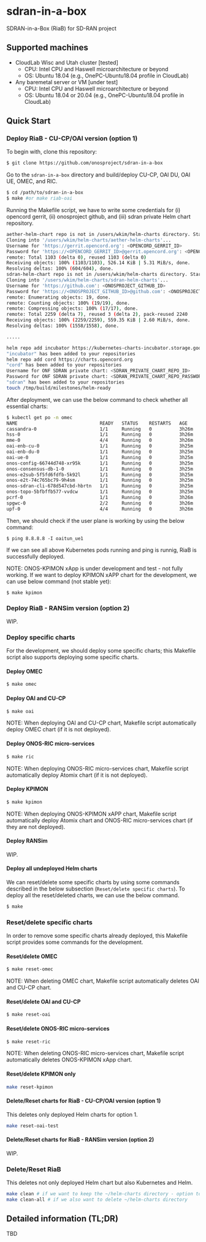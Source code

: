 # sdran-in-a-box
SDRAN-in-a-Box (RiaB) for SD-RAN project

## Supported machines
* CloudLab Wisc and Utah cluster [tested]
  * CPU: Intel CPU and Haswell microarchitecture or beyond
  * OS: Ubuntu 18.04 (e.g., OnePC-Ubuntu18.04 profile in CloudLab)
* Any baremetal server or VM [under test]
  * CPU: Intel CPU and Haswell microarchitecture or beyond
  * OS: Ubuntu 18.04 or 20.04 (e.g., OnePC-Ubuntu18.04 profile in CloudLab)

## Quick Start
### Deploy RiaB - CU-CP/OAI version (option 1)
To begin with, clone this repository:
```bash
$ git clone https://github.com/onosproject/sdran-in-a-box
```

Go to the `sdran-in-a-box` directory and build/deploy CU-CP, OAI DU, OAI UE, OMEC, and RIC.
```bash
$ cd /path/to/sdran-in-a-box
$ make #or make riab-oai
```

Running the Makefile script, we have to write some credentials for (i) opencord gerrit, (ii) onosproject github, and (iii) sdran private Helm chart repository.
```bash
aether-helm-chart repo is not in /users/wkim/helm-charts directory. Start to clone - it requires HTTPS key
Cloning into '/users/wkim/helm-charts/aether-helm-charts'...
Username for 'https://gerrit.opencord.org': <OPENCORD_GERRIT_ID>
Password for 'https://<OPENCORD_GERRIT_ID>@gerrit.opencord.org': <OPENCORD_GERRIT_HTTPS_PASSWORD>
remote: Total 1103 (delta 0), reused 1103 (delta 0)
Receiving objects: 100% (1103/1103), 526.14 KiB | 5.31 MiB/s, done.
Resolving deltas: 100% (604/604), done.
sdran-helm-chart repo is not in /users/wkim/helm-charts directory. Start to clone - it requires Github credential
Cloning into '/users/wkim/helm-charts/sdran-helm-charts'...
Username for 'https://github.com': <ONOSPROJECT_GITHUB_ID>
Password for 'https://<ONOSPROJECT_GITHUB_ID>@github.com': <ONOSPROJECT_GITHUB_PASSWORD>
remote: Enumerating objects: 19, done.
remote: Counting objects: 100% (19/19), done.
remote: Compressing objects: 100% (17/17), done.
remote: Total 2259 (delta 7), reused 3 (delta 2), pack-reused 2240
Receiving objects: 100% (2259/2259), 559.35 KiB | 2.60 MiB/s, done.
Resolving deltas: 100% (1558/1558), done.

.....

helm repo add incubator https://kubernetes-charts-incubator.storage.googleapis.com/
"incubator" has been added to your repositories
helm repo add cord https://charts.opencord.org
"cord" has been added to your repositories
Username for ONF SDRAN private chart: <SDRAN_PRIVATE_CHART_REPO_ID>
Password for ONF SDRAN private chart: <SDRAN_PRIVATE_CHART_REPO_PASSWORD>
"sdran" has been added to your repositories
touch /tmp/build/milestones/helm-ready
```

After deployment, we can use the below command to check whether all essential charts:
```bash
$ kubectl get po -n omec
NAME                              READY   STATUS    RESTARTS   AGE
cassandra-0                       1/1     Running   0          3h26m
hss-0                             1/1     Running   0          3h26m
mme-0                             4/4     Running   0          3h26m
oai-enb-cu-0                      1/1     Running   0          3h25m
oai-enb-du-0                      1/1     Running   0          3h25m
oai-ue-0                          1/1     Running   0          3h25m
onos-config-66744d748-xr95k       1/1     Running   0          3h25m
onos-consensus-db-1-0             1/1     Running   0          3h25m
onos-e2sub-5f5fd6fdfb-5k92l       1/1     Running   0          3h25m
onos-e2t-74c765bc79-9h4sm         1/1     Running   0          3h25m
onos-sdran-cli-678d547cbd-hbrtn   1/1     Running   0          3h25m
onos-topo-5bfbffb577-vvdcw        1/1     Running   0          3h25m
pcrf-0                            1/1     Running   0          3h26m
spgwc-0                           2/2     Running   0          3h26m
upf-0                             4/4     Running   0          3h26m
```

Then, we should check if the user plane is working by using the below command:
```
$ ping 8.8.8.8 -I oaitun_ue1
```

If we can see all above Kubernetes pods running and ping is runnig, RiaB is successfully deployed.

NOTE: ONOS-KPIMON xApp is under development and test - not fully working. If we want to deploy KPIMON xAPP chart for the development, we can use below command (not stable yet):
```
$ make kpimon
```

### Deploy RiaB - RANSim version (option 2)
WIP.

### Deploy specific charts
For the development, we should deploy some specific charts; this Makefile script also supports deploying some specific charts.

#### Deploy OMEC
```bash
$ make omec
```

#### Deploy OAI and CU-CP
```bash
$ make oai
```
NOTE: When deploying OAI and CU-CP chart, Makefile script automatically deploy OMEC chart (if it is not deployed).

#### Deploy ONOS-RIC micro-services
```bash
$ make ric
```
NOTE: When deploying ONOS-RIC micro-services chart, Makefile script automatically deploy Atomix chart (if it is not deployed).

#### Deploy KPIMON
```bash
$ make kpimon
```
NOTE: When deploying ONOS-KPIMON xAPP chart, Makefile script automatically deploy Atomix chart and ONOS-RIC micro-services chart (if they are not deployed).

#### Deploy RANSim
WIP.

#### Deploy all undeployed Helm charts
We can reset/delete some specific charts by using some commands described in the below subsection (`Reset/delete specific charts`). To deploy all the reset/deleted charts, we can use the below command.
```bash
$ make
```

### Reset/delete specific charts
In order to remove some specific charts already deployed, this Makefile script provides some commands for the development.

#### Reset/delete OMEC
```bash
$ make reset-omec
```
NOTE: When deleting OMEC chart, Makefile script automatically deletes OAI and CU-CP chart.

#### Reset/delete OAI and CU-CP
```bash
$ make reset-oai
```

#### Reset/delete ONOS-RIC micro-services
```bash
$ make reset-ric
```
NOTE: When deleting ONOS-RIC micro-services chart, Makefile script automatically deletes ONOS-KPIMON xApp chart.

#### Reset/delete KPIMON only
```bash
make reset-kpimon
```

#### Delete/Reset charts for RiaB - CU-CP/OAI version (option 1)
This deletes only deployed Helm charts for option 1.
```bash
make reset-oai-test
```

#### Delete/Reset charts for RiaB - RANSim version (option 2)
WIP.

### Delete/Reset RiaB
This deletes not only deployed Helm chart but also Kubernetes and Helm.
```bash
make clean # if we want to keep the ~/helm-charts directory - option to develop/test changed/new Helm charts
make clean-all # if we also want to delete ~/helm-charts directory
```

## Detailed information (TL;DR)
TBD

